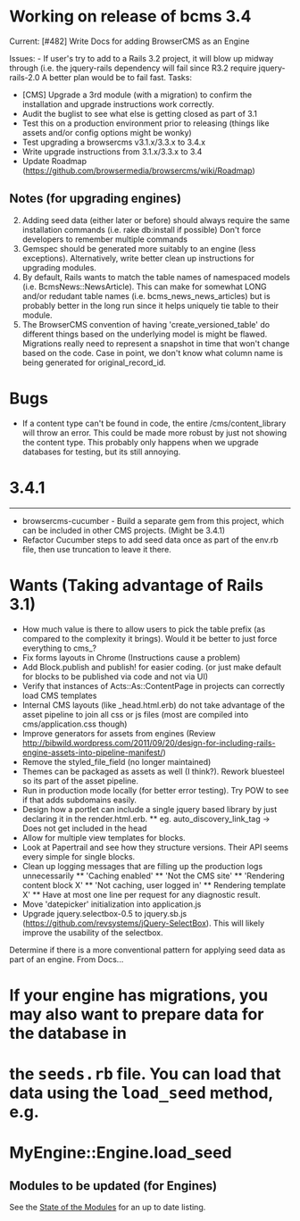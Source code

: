 # Working on release of bcms 3.4

Current:
   [#482] Write Docs for adding BrowserCMS as an Engine

   Issues:
    - If user's try to add to a Rails 3.2 project, it will blow up midway through (i.e. the jquery-rails dependency will fail since R3.2 require jquery-rails-2.0
        A better plan would be to fail fast.
Tasks:

* [CMS] Upgrade a 3rd module (with a migration) to confirm the installation and upgrade instructions work correctly.
* Audit the buglist to see what else is getting closed as part of 3.1
* Test this on a production environment prior to releasing (things like assets and/or config options might be wonky)
* Test upgrading a browsercms v3.1.x/3.3.x to 3.4.x
* Write upgrade instructions from 3.1.x/3.3.x to 3.4
* Update Roadmap (https://github.com/browsermedia/browsercms/wiki/Roadmap)

## Notes (for upgrading engines)

2. Adding seed data (either later or before) should always require the same installation commands (i.e. rake db:install if possible) Don't force developers to remember multiple commands
3. Gemspec should be generated more suitably to an engine (less exceptions). Alternatively, write better clean up instructions for upgrading modules.
4. By default, Rails wants to match the table names of namespaced models (i.e. BcmsNews::NewsArticle). This can make for somewhat LONG and/or redudant table names (i.e. bcms_news_news_articles) but is probably better in the long run since it helps uniquely tie table to their module.
5.  The BrowserCMS convention of having 'create_versioned_table' do different things based on the underlying model is might be flawed. Migrations really need to represent a snapshot in time that won't change based on the code. Case in point, we don't know what column name is being generated for original_record_id.

# Bugs
* If a content type can't be found in code, the entire /cms/content_library will throw an error. This could be made more robust by just not showing the content type. This probably only happens when we upgrade databases for testing, but its still annoying.


# 3.4.1
-------
* browsercms-cucumber - Build a separate gem from this project, which can be included in other CMS projects. (Might be 3.4.1)
* Refactor Cucumber steps to add seed data once as part of the env.rb file, then use truncation to leave it there.


# Wants (Taking advantage of Rails 3.1)

* How much value is there to allow users to pick the table prefix (as compared to the complexity it brings). Would it be better to just force everything to cms_?
* Fix forms layouts in Chrome (Instructions cause a problem)
* Add Block.publish and publish! for easier coding. (or just make default for blocks to be published via code and not via UI)
* Verify that instances of Acts::As::ContentPage in projects can correctly load CMS templates
* Internal CMS layouts (like _head.html.erb) do not take advantage of the asset pipeline to join all css or js files (most are compiled into cms/application.css though)
* Improve generators for assets from engines (Review http://bibwild.wordpress.com/2011/09/20/design-for-including-rails-engine-assets-into-pipeline-manifest/)
* Remove the styled_file_field (no longer maintained)
* Themes can be packaged as assets as well (I think?). Rework bluesteel so its part of the asset pipeline.
* Run in production mode locally (for better error testing). Try POW to see if that adds subdomains easily.
* Design how a portlet can include a single jquery based library by just declaring it in the render.html.erb.
** eg. auto_discovery_link_tag -> Does not get included in the head
* Allow for multiple view templates for blocks.
* Look at Papertrail and see how they structure versions. Their API seems every simple for single blocks.
* Clean up logging messages that are filling up the production logs unnecessarily
** 'Caching enabled'
** 'Not the CMS site'
** 'Rendering content block X'
** 'Not caching, user logged in'
** Rendering template X'
** Have at most one line per request for any diagnostic result.
* Move 'datepicker' initialization into application.js
* Upgrade jquery.selectbox-0.5 to jquery.sb.js (https://github.com/revsystems/jQuery-SelectBox). This will likely improve the usability of the selectbox.

 Determine if there is a more conventional pattern for applying seed data as part of an engine.
  From Docs...

  # If your engine has migrations, you may also want to prepare data for the database in
  # the <tt>seeds.rb</tt> file. You can load that data using the <tt>load_seed</tt> method, e.g.
  #
  #   MyEngine::Engine.load_seed

## Modules to be updated (for Engines)

See the [State of the Modules](https://github.com/browsermedia/browsercms/wiki/State-of-the-Modules) for an up to date listing.


